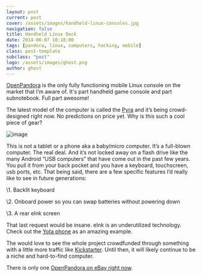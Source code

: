```yaml
---
layout: post
current: post
cover: /assets/images/handheld-linux-consoles.jpg
navigation: false
title: Handheld Linux Deck
date: 2014-06-07 10:18:00
tags: [pandora, linux, computers, hacking, mobile]
class: post-template
subclass: "post"
logo: /assets/images/ghost.png
author: ghost
---
```


[OpenPandora](<https://href.li/?http://en.wikipedia.org/wiki/Pandora_(console)>) is the only fully functioning mobile Linux console on the market that I’m aware of. It's part handheld game console and part subnotebook. Full part awesome!

The latest model of the computer is called the [Pyra](https://href.li/?http://www.pyra-handheld.com/) and it’s being crowd-designed right now. No predictions on price yet. Why is this such a cool piece of gear?

![image](/assets/images/bloh-7.jpg)

This is not a tablet or a phone aka a baby/micro computer. It’s a full-blown computer. The real deal. And it’s not locked away on a flash drive like the many Android “USB computers” that have come out in the past few years. You pull it from your back pocket and you have a keyboard, touchscreen, usb ports, etc. That being said, there are a few specific features I’d really like to see in future generations:

\1. Backlit keyboard

\2. Onboard power so you can swap batteries without powering down

\3. A rear eInk screen

That last request would be insane. eInk is an underutilized technology. Check out the [Yota phone](https://href.li/?http://techcrunch.com/2014/02/23/next-gen-yotaphone/) as an amazing example.

The would love to see the whole project crowdfunded through something with a little more traffic like [Kickstarter](https://href.li/?https://www.kickstarter.com/). Until then, it will likely continue to be a niche and hard-to-find computer.

There is only one [OpenPandora on eBay right now](https://t.umblr.com/redirect?z=http%3A%2F%2Fwww.ebay.com%2Fitm%2FOpen-Pandora-600MHz-Handheld-Console-Computer-Linux-Like-New-%2F261474920033%3F&t=MDY2Y2E1ZGRhNTk2NDE2YjY3NWIyNWE1ZGY3OTkyYWE0Y2EwODFmMCxCSWV1d2VybA%3D%3D&b=t%3Amc9oE5TJkAXO_RNMdoK8vQ&p=https%3A%2F%2Fsingularityhacker.com%2Fpost%2F85123100345%2Fhandheld-linux-consoles&m=1&ts=1642047027).
